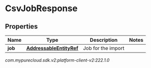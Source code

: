 # CsvJobResponse


## Properties

| Name | Type | Description | Notes |
| ------------ | ------------- | ------------- | ------------- |
| **job** | [**AddressableEntityRef**](AddressableEntityRef) | Job for the import |  |




_com.mypurecloud.sdk.v2:platform-client-v2:222.1.0_
